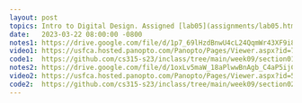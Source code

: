 ```yaml
---
layout: post
topics: Intro to Digital Design. Assigned [lab05](assignments/lab05.html)
date:   2023-03-22 08:00:00 -0800
notes1: https://drive.google.com/file/d/1p7_69lHzdBnwU4cL24QqmWr43XF9i8cV/view?usp=share_link
video1: https://usfca.hosted.panopto.com/Panopto/Pages/Viewer.aspx?id=7875f46c-81a8-4b6a-93c0-af93011d3117
code1:  https://github.com/cs315-s23/inclass/tree/main/week09/section01
notes2: https://drive.google.com/file/d/1oxLv5maW_18aPlwwBnAgb_C4aP5ijCs9/view?usp=sharing
video2: https://usfca.hosted.panopto.com/Panopto/Pages/Viewer.aspx?id=597b5b13-c466-475b-87ad-af93011cd110
code2:  https://github.com/cs315-s23/inclass/tree/main/week09/section02
---
```

